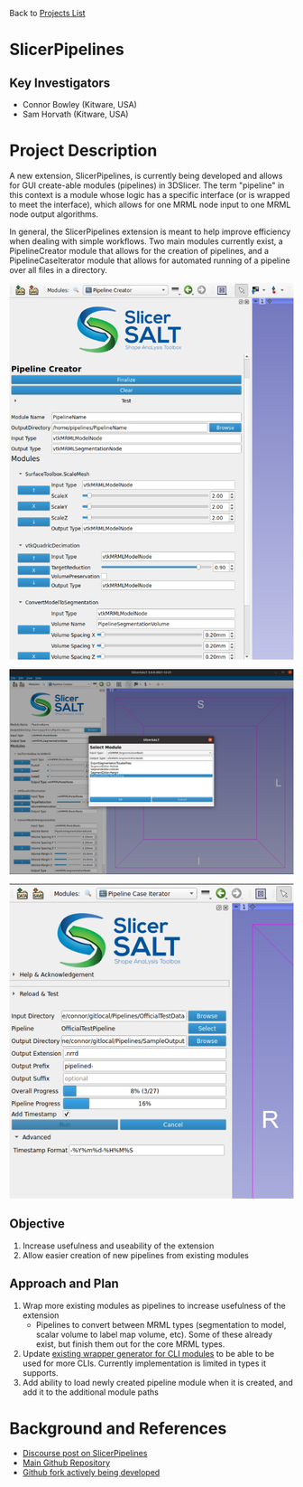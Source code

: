 Back to [Projects List](../../README.md#ProjectsList)

# SlicerPipelines

## Key Investigators

- Connor Bowley (Kitware, USA)
- Sam Horvath (Kitware, USA)

# Project Description

A new extension, SlicerPipelines, is currently being developed and allows for GUI create-able modules (pipelines) in 3DSlicer. The term "pipeline" in this context is a module whose logic has a specific interface (or is wrapped to meet the interface), which allows for one MRML node input to one MRML node output algorithms.

In general, the SlicerPipelines extension is meant to help improve efficiency when dealing with simple workflows. Two main modules currently exist, a PipelineCreator module that allows for the creation of pipelines, and a PipelineCaseIterator module that allows for automated running of a pipeline over all files in a directory.

![Pipeline Creator](PipelineCreator.png)

![Pipeline Creator Select Module](SelectModuleForPipeline.png)

![Pipeline Case Iterator](CaseIterator.png)

## Objective

<!-- Describe here WHAT you would like to achieve (what you will have as end result). -->

1. Increase usefulness and useability of the extension
1. Allow easier creation of new pipelines from existing modules

## Approach and Plan

<!-- Describe here HOW you would like to achieve the objectives stated above. -->

1. Wrap more existing modules as pipelines to increase usefulness of the extension
    - Pipelines to convert between MRML types (segmentation to model, scalar volume to label map volume, etc). Some of these already exist, but finish them out for the core MRML types.
1. Update [existing wrapper generator for CLI modules](https://github.com/Connor-Bowley/SlicerPipelines/blob/0db7dcb8bf05e14307a2ee7dfdcb009eb0a6c1b0/PipelineModules/PipelineModulesLib/CLIModuleWrapping.py) to be able to be used for more CLIs. Currently implementation is limited in types it supports.
1. Add ability to load newly created pipeline module when it is created, and add it to the additional module paths

<!-- ## Progress and Next Steps -->

<!-- Update this section as you make progress, describing of what you have ACTUALLY DONE. If there are specific steps that you could not complete then you can describe them here, too. -->

<!-- # Illustrations -->

<!-- Add pictures and links to videos that demonstrate what has been accomplished.
![Description of picture](Example2.jpg)
![Some more images](Example2.jpg)
-->

# Background and References

- [Discourse post on SlicerPipelines](https://discourse.slicer.org/t/pipelines-in-3d-slicer/20107)
- [Main Github Repository](https://github.com/KitwareMedical/SlicerPipelines)
- [Github fork actively being developed](https://github.com/Connor-Bowley/SlicerPipelines)

